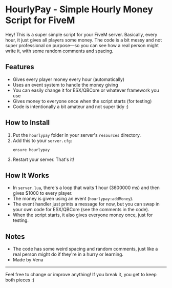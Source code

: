 # HourlyPay - Simple Hourly Money Script for FiveM

Hey! This is a super simple script for your FiveM server. Basically, every hour, it just gives all players some money. The code is a bit messy and not super professional on purpose—so you can see how a real person might write it, with some random comments and spacing.

## Features
- Gives every player money every hour (automatically)
- Uses an event system to handle the money giving
- You can easily change it for ESX/QBCore or whatever framework you use
- Gives money to everyone once when the script starts (for testing)
- Code is intentionally a bit amateur and not super tidy :)

## How to Install
1. Put the `hourlypay` folder in your server's `resources` directory.
2. Add this to your `server.cfg`:
   ```
   ensure hourlypay
   ```
3. Restart your server. That's it!

## How It Works
- In `server.lua`, there's a loop that waits 1 hour (3600000 ms) and then gives $1000 to every player.
- The money is given using an event (`hourlypay:addMoney`).
- The event handler just prints a message for now, but you can swap in your own code for ESX/QBCore (see the comments in the code).
- When the script starts, it also gives everyone money once, just for testing.

## Notes
- The code has some weird spacing and random comments, just like a real person might do if they're in a hurry or learning.
- Made by Vena

---
Feel free to change or improve anything! If you break it, you get to keep both pieces :) 
